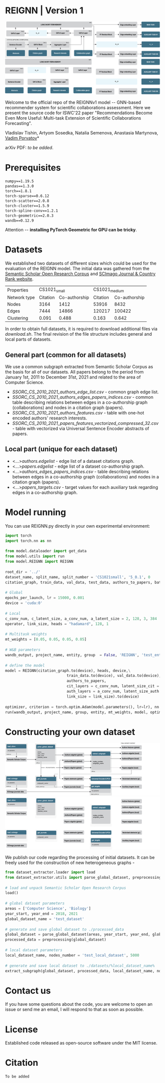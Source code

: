 # REIGNN | Version 1 

![Pipeline_image](resources/recommender_pipeline_rev4.png#gh-light-mode-only)
![Pipeline_image](resources/recommender_pipeline_rev4dm.png#gh-dark-mode-only)

Welcome to the official repo of the REIGNNv1 model -- GNN-based recommender system for scientific collaborations assessment. Here we present the source code for ISWC'22 paper "Recommendations Become Even More Useful:
Multi-task Extension of Scientific Collaborations Forecasting".

Vladislav Tishin, Artyom Sosedka, Natalia Semenova, Anastasia Martynova, [Vadim Porvatov](https://www.researchgate.net/profile/Vadim-Porvatov)*

arXiv PDF: _to be added_.

# Prerequisites

```
numpy==1.19.5
pandas==1.3.0
torch==1.8.1
torch-sparse==0.6.12  
torch-scatter==2.0.8
torch-cluster==1.5.9
torch-spline-conv==1.2.1
torch-geometric==2.0.3
wandb==0.12.9
```

Attention -- **installing PyTorch Geometric for GPU can be tricky**.

# Datasets

We established two datasets of different sizes which could be used for the evaluation of the REIGNN model. The initial data was gathered from the [Semantic Scholar Open Research Corpus](https://api.semanticscholar.org/corpus) and [SCImago Journal & Country Rank
website](https://www.scimagojr.com).

<table>
  <tr>
    <td>Properties</td>
    <td colspan="2">CS1021<sub>small</sub></td>
    <td colspan="2">CS1021<sub>medium</sub></td>
  </tr>
  <tr>
    <td>Network type</td>
    <td>Citation</td>
    <td>Co-authorship</td>
    <td>Citation</td>
    <td>Co-authorship</td>
  </tr>
  
  <tr>
    <td>Nodes</td>
    <td>3164</td>
    <td>1412</td>
    <td>53916</td>
    <td>8432</td>
  </tr>
  
  <tr>
    <td>Edges</td>
    <td>7444</td>
    <td>14866</td>
    <td>120217</td>
    <td>100422</td>
  </tr>
 
  <tr>
    <td>Clustering</td>
    <td>0.091</td>
    <td>0.488</td>
    <td>0.163</td>
    <td>0.642</td>
  </tr>
</table>

In order to obtain full datasets, it is required to download additional files via _download.sh_. The final revision of the file structure includes general and local parts of datasets.

## General part (common for all datasets)
We use a common subgraph extracted from Semantic Scholar Corpus as the basis for all of our datasets. All papers belong to the period from January 1st, 2011 to December 31st, 2021 and related to the area of Computer Science. 

- _SSORC_CS_2010_2021_authors_edge_list.csv_ - common graph edge list.
- _SSORC_CS_2010_2021_authors_edges_papers_indices.csv_ - common table describing relations between edges in a co-authorship graph (collaborations) and nodes in a citation graph (papers).  
- _SSORC_CS_2010_2021_authors_features.csv_ - table with one-hot encoded authors' research interests.
- _SSORC_CS_2010_2021_papers_features_vectorized_compressed_32.csv_ - table with vectorized via Universal Sentence Encoder abstracts of papers.

## Local part (unique for each dataset)
- <...>_authors.edgelist_ - edge list of a dataset citations graph.
- <...>_papers.edgelist_ - edge list of a dataset co-authorship graph.
- <...>_authors_edges_papers_indices.csv_ - table describing relations between edges in a co-authorship graph (collaborations) and nodes in a citation graph (papers). 
- <...>_papers_targets.csv_ - target values for each auxiliary task regarding edges in a co-authorship graph.


# Model running

You can use REIGNN.py directly in your own experimental environment:


```python
import torch
import torch.nn as nn

from model.dataloader import get_data
from model.utils import run
from model.REIGNN import REIGNN

root_dir = '../'
dataset_name, split_name, split_number = 'CS1021small', '5_0.1', 0
citation_graph, train_data, val_data, test_data, authors_to_papers, batch_list_x, batch_list_owner = get_data(root_dir, dataset_name, split_name, split_number)

# Global
epochs_per_launch, lr = 15000, 0.001
device = 'cuda:0'

# Local
c_conv_num, c_latent_size, a_conv_num, a_latent_size = 2, 128, 3, 384
operator, link_size, heads = "hadamard", 128, 1 

# Multitask weights
mt_weights = [0.05, 0.05, 0.05, 0.05]

# W&B parameters
wandb_output, project_name, entity, group  = False, 'REIGNN', 'test_entity', 'test_group'

# define the model
model = REIGNN(citation_graph.to(device), heads, device,\
                            train_data.to(device), val_data.to(device), test_data.to(device),
                            authors_to_papers,
                            cit_layers = c_conv_num, latent_size_cit = c_latent_size,
                            auth_layers = a_conv_num, latent_size_auth = a_latent_size,
                            link_size = link_size).to(device) 

optimizer, criterion = torch.optim.Adam(model.parameters(), lr=lr), nn.L1Loss()
run(wandb_output, project_name, group, entity, mt_weights, model, optimizer, criterion, operator, batch_list_x, batch_list_owner, epochs_per_launch)

```

# Constructing your own dataset

![Package_image](resources/iswc_package_scheme_wh_upd_left.png#gh-light-mode-only)
![Package_image](resources/iswc_package_scheme_dm_upd_left.png#gh-dark-mode-only)

We publish our code regarding the processing of initial datasets. It can be freely used for the construction of new heterogeneous graphs -

```python
from dataset_extractor.loader import load
from dataset_extractor.utils import parse_global_dataset, preprocessing, extract_subgraph

# load and unpack Semantic Scholar Open Research Corpus
load()

# global dataset parameters
areas = ['Computer Science', 'Biology']
year_start, year_end = 2018, 2021
global_dataset_name = 'test_dataset'

# generate and save global dataset to ./processed_data
global_dataset = parse_global_dataset(areas, year_start, year_end, global_dataset_name)
processed_data = preprocessing(global_dataset)

# local dataset parameters 
local_dataset_name, nodes_number = 'test_local_dataset', 5000

# generate and save local dataset to ./datasets/%local_dataset_name%
extract_subgraph(global_dataset, processed_data, local_dataset_name, nodes_number)

```

# Contact us

If you have some questions about the code, you are welcome to open an issue or send me an email, I will respond to that as soon as possible.

# License

Established code released as open-source software under the MIT license.

# Citation

```
To be added
```


